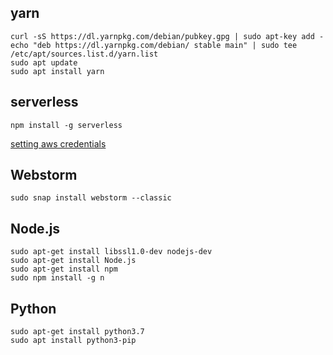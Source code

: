 ## yarn

```
curl -sS https://dl.yarnpkg.com/debian/pubkey.gpg | sudo apt-key add -
echo "deb https://dl.yarnpkg.com/debian/ stable main" | sudo tee /etc/apt/sources.list.d/yarn.list
sudo apt update
sudo apt install yarn
```

## serverless

```
npm install -g serverless
```

[setting aws credentials](https://serverless.com/framework/docs/providers/aws/guide/credentials/)

## Webstorm

```
sudo snap install webstorm --classic
```

## Node.js
```
sudo apt-get install libssl1.0-dev nodejs-dev
sudo apt-get install Node.js
sudo apt-get install npm
sudo npm install -g n
```

## Python

```
sudo apt-get install python3.7
sudo apt install python3-pip
```
